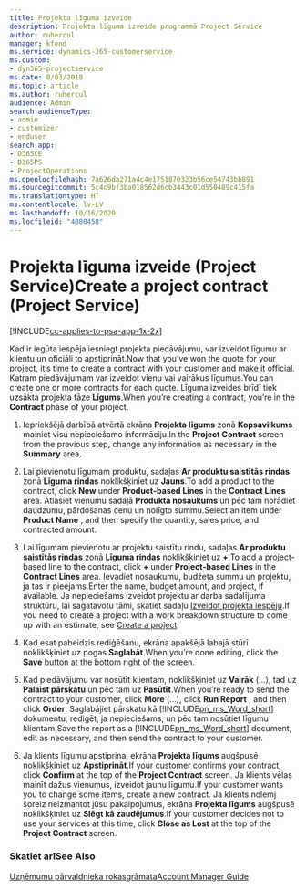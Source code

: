 ```yaml
---
title: Projekta līguma izveide
description: Projekta līguma izveide programmā Project Service
author: ruhercul
manager: kfend
ms.service: dynamics-365-customerservice
ms.custom:
- dyn365-projectservice
ms.date: 8/03/2018
ms.topic: article
ms.author: ruhercul
audience: Admin
search.audienceType:
- admin
- customizer
- enduser
search.app:
- D365CE
- D365PS
- ProjectOperations
ms.openlocfilehash: 7a626da271a4c4e1751870323b56ce54743bb891
ms.sourcegitcommit: 5c4c9bf3ba018562d6cb3443c01d550489c415fa
ms.translationtype: HT
ms.contentlocale: lv-LV
ms.lasthandoff: 10/16/2020
ms.locfileid: "4080458"
---
```

# <a name="create-a-project-contract-project-service"></a><span data-ttu-id="58103-103">Projekta līguma izveide (Project Service)</span><span class="sxs-lookup"><span data-stu-id="58103-103">Create a project contract (Project Service)</span></span>

[!INCLUDE[cc-applies-to-psa-app-1x-2x](../includes/cc-applies-to-psa-app-1x-2x.md)]

<span data-ttu-id="58103-104">Kad ir iegūta iespēja iesniegt projekta piedāvājumu, var izveidot līgumu ar klientu un oficiāli to apstiprināt.</span><span class="sxs-lookup"><span data-stu-id="58103-104">Now that you’ve won the quote for your project, it’s time to create a contract with your customer and make it official.</span></span> <span data-ttu-id="58103-105">Katram piedāvājumam var izveidot vienu vai vairākus līgumus.</span><span class="sxs-lookup"><span data-stu-id="58103-105">You can create one or more contracts for each quote.</span></span> <span data-ttu-id="58103-106">Līguma izveides brīdī tiek uzsākta projekta fāze **Līgums**.</span><span class="sxs-lookup"><span data-stu-id="58103-106">When you’re creating a contract, you’re in the **Contract** phase of your project.</span></span>  
  
1. <span data-ttu-id="58103-107">Iepriekšējā darbībā atvērtā ekrāna **Projekta līgums** zonā **Kopsavilkums** mainiet visu nepieciešamo informāciju.</span><span class="sxs-lookup"><span data-stu-id="58103-107">In the **Project Contract** screen from the previous step, change any information as necessary in the **Summary** area.</span></span>  
  
2. <span data-ttu-id="58103-108">Lai pievienotu līgumam produktu, sadaļas **Ar produktu saistītās rindas** zonā **Līguma rindas** noklikšķiniet uz **Jauns**.</span><span class="sxs-lookup"><span data-stu-id="58103-108">To add a product to the contract, click **New** under **Product-based Lines** in the **Contract Lines** area.</span></span> <span data-ttu-id="58103-109">Atlasiet vienumu sadaļā **Produkta nosaukums** un pēc tam norādiet daudzumu, pārdošanas cenu un nolīgto summu.</span><span class="sxs-lookup"><span data-stu-id="58103-109">Select an item under **Product Name** , and then specify the quantity, sales price, and contracted amount.</span></span>  
  
3. <span data-ttu-id="58103-110">Lai līgumam pievienotu ar projektu saistītu rindu, sadaļas **Ar produktu saistītās rindas** zonā **Līguma rindas** noklikšķiniet uz **+**.</span><span class="sxs-lookup"><span data-stu-id="58103-110">To add a project-based line to the contract, click **+** under **Project-based Lines** in the **Contract Lines** area.</span></span> <span data-ttu-id="58103-111">Ievadiet nosaukumu, budžeta summu un projektu, ja tas ir pieejams.</span><span class="sxs-lookup"><span data-stu-id="58103-111">Enter the name, budget amount, and project, if available.</span></span> <span data-ttu-id="58103-112">Ja nepieciešams izveidot projektu ar darba sadalījuma struktūru, lai sagatavotu tāmi, skatiet sadaļu [Izveidot projekta iespēju](../psa/create-project.md).</span><span class="sxs-lookup"><span data-stu-id="58103-112">If you need to create a project with a work breakdown structure to come up with an estimate, see [Create a project](../psa/create-project.md).</span></span>  
  
4. <span data-ttu-id="58103-113">Kad esat pabeidzis rediģēšanu, ekrāna apakšējā labajā stūrī noklikšķiniet uz pogas **Saglabāt**.</span><span class="sxs-lookup"><span data-stu-id="58103-113">When you’re done editing, click the **Save** button at the bottom right of the screen.</span></span>  
  
5. <span data-ttu-id="58103-114">Kad piedāvājumu var nosūtīt klientam, noklikšķiniet uz **Vairāk** (...), tad uz **Palaist pārskatu** un pēc tam uz **Pasūtīt**.</span><span class="sxs-lookup"><span data-stu-id="58103-114">When you’re ready to send the contract to your customer, click **More** (…), click **Run Report** , and then click **Order**.</span></span> <span data-ttu-id="58103-115">Saglabājiet pārskatu kā [!INCLUDE[pn_ms_Word_short](../includes/pn-ms-word-short.md)] dokumentu, rediģēt, ja nepieciešams, un pēc tam nosūtiet līgumu klientam.</span><span class="sxs-lookup"><span data-stu-id="58103-115">Save the report as a [!INCLUDE[pn_ms_Word_short](../includes/pn-ms-word-short.md)] document, edit as necessary, and then send the contract to your customer.</span></span>  
  
6. <span data-ttu-id="58103-116">Ja klients līgumu apstiprina, ekrāna **Projekta līgums** augšpusē noklikšķiniet uz **Apstiprināt**.</span><span class="sxs-lookup"><span data-stu-id="58103-116">If your customer confirms your contract, click **Confirm** at the top of the **Project Contract** screen.</span></span> <span data-ttu-id="58103-117">Ja klients vēlas mainīt dažus vienumus, izveidot jaunu līgumu.</span><span class="sxs-lookup"><span data-stu-id="58103-117">If your customer wants you to change some items, create a new contract.</span></span> <span data-ttu-id="58103-118">Ja klients nolemj šoreiz neizmantot jūsu pakalpojumus, ekrāna **Projekta līgums** augšpusē noklikšķiniet uz **Slēgt kā zaudējumus**.</span><span class="sxs-lookup"><span data-stu-id="58103-118">If your customer decides not to use your services at this time, click **Close as Lost** at the top of the **Project Contract** screen.</span></span>  
  
### <a name="see-also"></a><span data-ttu-id="58103-119">Skatiet arī</span><span class="sxs-lookup"><span data-stu-id="58103-119">See Also</span></span>  
 [<span data-ttu-id="58103-120">Uzņēmumu pārvaldnieka rokasgrāmata</span><span class="sxs-lookup"><span data-stu-id="58103-120">Account Manager Guide</span></span>](../psa/account-manager-guide.md)

